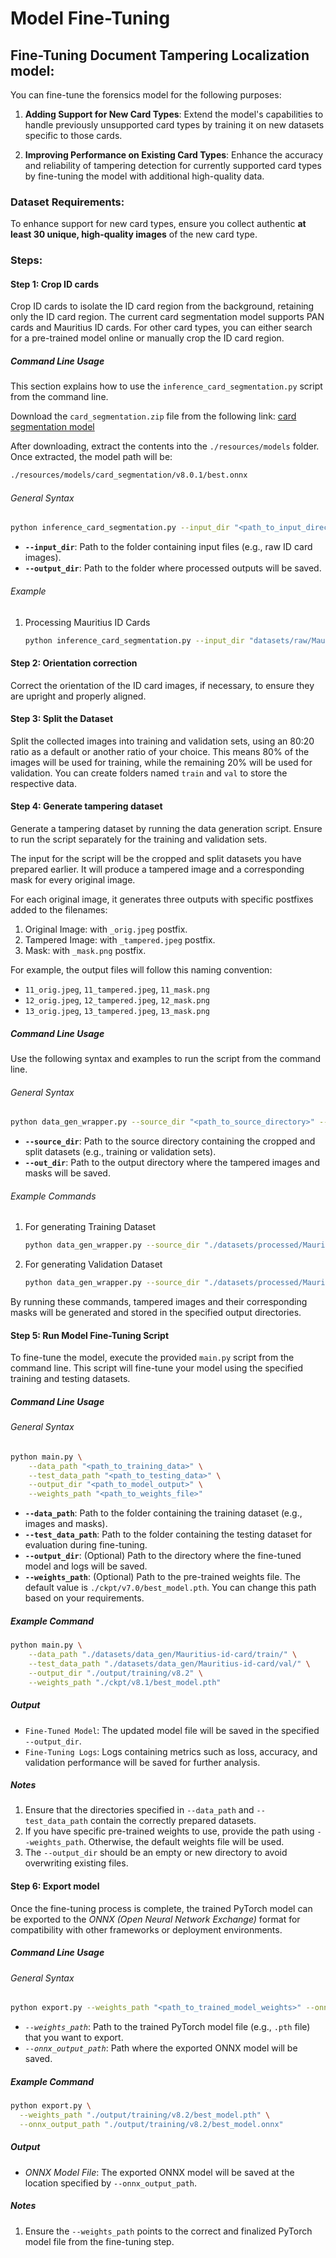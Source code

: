 # Model Fine-Tuning

## Fine-Tuning Document Tampering Localization model:

You can fine-tune the forensics model for the following purposes:

1. **Adding Support for New Card Types**: Extend the model's capabilities to handle previously unsupported card types by training it on new datasets specific to those cards.

2. **Improving Performance on Existing Card Types**: Enhance the accuracy and reliability of tampering detection for currently supported card types by fine-tuning the model with additional high-quality data.

### Dataset Requirements:

To enhance support for new card types, ensure you collect authentic **at least 30 unique, high-quality images** of the new card type.

### Steps:

#### Step 1: Crop ID cards
Crop ID cards to isolate the ID card region from the background, retaining only the ID card region. The current card segmentation model supports PAN cards and Mauritius ID cards. For other card types, you can either search for a pre-trained model online or manually crop the ID card region.

##### Command Line Usage

This section explains how to use the `inference_card_segmentation.py` script from the command line.

Download the `card_segmentation.zip` file from the following link: [card segmentation model](https://github.com/Nivratti/doc_forensics_train/releases/tag/v4.0)

After downloading, extract the contents into the `./resources/models` folder. Once extracted, the model path will be:  
```bash
./resources/models/card_segmentation/v8.0.1/best.onnx
```

###### General Syntax
```bash
python inference_card_segmentation.py --input_dir "<path_to_input_directory>" --output_dir "<path_to_output_directory>"
```

- **`--input_dir`**: Path to the folder containing input files (e.g., raw ID card images).
- **`--output_dir`**: Path to the folder where processed outputs will be saved.

###### Example

1. Processing Mauritius ID Cards
   ```bash
   python inference_card_segmentation.py --input_dir "datasets/raw/Mauritius-id-nic-v1" --output_dir "datasets/processed/Mauritius-id-card/card-det-res"
   ```

#### Step 2: Orientation correction
Correct the orientation of the ID card images, if necessary, to ensure they are upright and properly aligned.

#### Step 3: Split the Dataset

Split the collected images into training and validation sets, using an 80:20 ratio as a default or another ratio of your choice. This means 80% of the images will be used for training, while the remaining 20% will be used for validation. You can create folders named `train` and `val` to store the respective data.

#### Step 4: Generate tampering dataset

Generate a tampering dataset by running the data generation script. Ensure to run the script separately for the training and validation sets.

The input for the script will be the cropped and split datasets you have prepared earlier. It will produce a tampered image and a corresponding mask for every original image.

For each original image, it generates three outputs with specific postfixes added to the filenames:

1. Original Image: with `_orig.jpeg` postfix.  
2. Tampered Image: with `_tampered.jpeg` postfix.  
3. Mask: with `_mask.png` postfix.

For example, the output files will follow this naming convention:

- `11_orig.jpeg`, `11_tampered.jpeg`, `11_mask.png`
- `12_orig.jpeg`, `12_tampered.jpeg`, `12_mask.png`
- `13_orig.jpeg`, `13_tampered.jpeg`, `13_mask.png`

##### Command Line Usage
Use the following syntax and examples to run the script from the command line.

###### General Syntax
```bash
python data_gen_wrapper.py --source_dir "<path_to_source_directory>" --out_dir "<path_to_output_directory>"
```

- **`--source_dir`**: Path to the source directory containing the cropped and split datasets (e.g., training or validation sets).
- **`--out_dir`**: Path to the output directory where the tampered images and masks will be saved.

###### Example Commands
1. For generating Training Dataset
   ```bash
   python data_gen_wrapper.py --source_dir "./datasets/processed/Mauritius-id-card/split_cropped/train/" --out_dir "./datasets/data_gen/Mauritius-id-card/train"
   ```

2. For generating Validation Dataset
   ```bash
   python data_gen_wrapper.py --source_dir "./datasets/processed/Mauritius-id-card/split_cropped/val/" --out_dir "./datasets/forensic_data_gen/Mauritius-id-card/val"
   ```

By running these commands, tampered images and their corresponding masks will be generated and stored in the specified output directories.

#### Step 5: Run Model Fine-Tuning Script

To fine-tune the model, execute the provided `main.py` script from the command line. This script will fine-tune your model using the specified training and testing datasets.

##### Command Line Usage

###### General Syntax
```bash
python main.py \
    --data_path "<path_to_training_data>" \
    --test_data_path "<path_to_testing_data>" \
    --output_dir "<path_to_model_output>" \
    --weights_path "<path_to_weights_file>"
```

- **`--data_path`**: Path to the folder containing the training dataset (e.g., images and masks).
- **`--test_data_path`**: Path to the folder containing the testing dataset for evaluation during fine-tuning.
- **`--output_dir`**: (Optional) Path to the directory where the fine-tuned model and logs will be saved.
- **`--weights_path`**: (Optional) Path to the pre-trained weights file. The default value is `./ckpt/v7.0/best_model.pth`. You can change this path based on your requirements.

##### Example Command
```bash
python main.py \
    --data_path "./datasets/data_gen/Mauritius-id-card/train/" \
    --test_data_path "./datasets/data_gen/Mauritius-id-card/val/" \
    --output_dir "./output/training/v8.2" \
    --weights_path "./ckpt/v8.1/best_model.pth"
```

##### Output
- `Fine-Tuned Model`: The updated model file will be saved in the specified `--output_dir`.
- `Fine-Tuning Logs`: Logs containing metrics such as loss, accuracy, and validation performance will be saved for further analysis.

##### Notes
1. Ensure that the directories specified in `--data_path` and `--test_data_path` contain the correctly prepared datasets.
2. If you have specific pre-trained weights to use, provide the path using `--weights_path`. Otherwise, the default weights file will be used.
3. The `--output_dir` should be an empty or new directory to avoid overwriting existing files.

#### Step 6: Export model

Once the fine-tuning process is complete, the trained PyTorch model can be exported to the *ONNX (Open Neural Network Exchange)* format for compatibility with other frameworks or deployment environments.

##### Command Line Usage

###### General Syntax
```bash
python export.py --weights_path "<path_to_trained_model_weights>" --onnx_output_path "<path_to_save_onnx_model>"
```

- *`--weights_path`*: Path to the trained PyTorch model file (e.g., `.pth` file) that you want to export.
- *`--onnx_output_path`*: Path where the exported ONNX model will be saved.

##### Example Command
```bash
python export.py \
  --weights_path "./output/training/v8.2/best_model.pth" \
  --onnx_output_path "./output/training/v8.2/best_model.onnx"
```

##### Output
- *ONNX Model File*: The exported ONNX model will be saved at the location specified by `--onnx_output_path`.

##### Notes
1. Ensure the `--weights_path` points to the correct and finalized PyTorch model file from the fine-tuning step.
